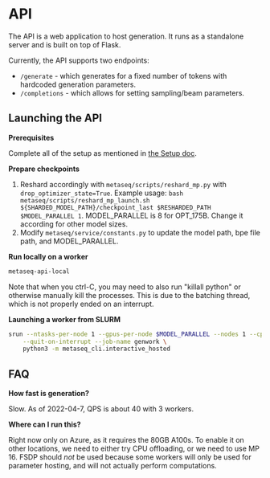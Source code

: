 # API

The API is a web application to host generation. It runs as a standalone server
and is built on top of Flask.

Currently, the API supports two endpoints:
- `/generate` - which generates for a fixed number of tokens with hardcoded
  generation parameters.
- `/completions` - which allows for setting sampling/beam parameters.

## Launching the API

**Prerequisites**

Complete all of the setup as mentioned in [the Setup doc](setup.md).

**Prepare checkpoints**
1) Reshard accordingly with `metaseq/scripts/reshard_mp.py` with `drop_optimizer_state=True`. Example usage: `bash metaseq/scripts/reshard_mp_launch.sh ${SHARDED_MODEL_PATH}/checkpoint_last $RESHARDED_PATH $MODEL_PARALLEL 1`. MODEL_PARALLEL is 8 for OPT_175B. Change it according for other model sizes.
2) Modify ```metaseq/service/constants.py``` to update the model path, bpe file path, and MODEL_PARALLEL. 

**Run locally on a worker**

```bash
metaseq-api-local
```

Note that when you ctrl-C, you may need to also run "killall python" or otherwise
manually kill the processes. This is due to the batching thread, which is not
properly ended on an interrupt.

**Launching a worker from SLURM**

```bash
srun --ntasks-per-node 1 --gpus-per-node $MODEL_PARALLEL --nodes 1 --cpus-per-task 8 --mem 400gb \
    --quit-on-interrupt --job-name genwork \
    python3 -m metaseq_cli.interactive_hosted
```

## FAQ

**How fast is generation?**

Slow. As of 2022-04-7, QPS is about 40 with 3 workers.

**Where can I run this?**

Right now only on Azure, as it requires the 80GB A100s. To enable it on other
locations, we need to either try CPU offloading, or we need to use MP 16. FSDP
should *not* be used because some workers will only be used for parameter
hosting, and will not actually perform computations.
